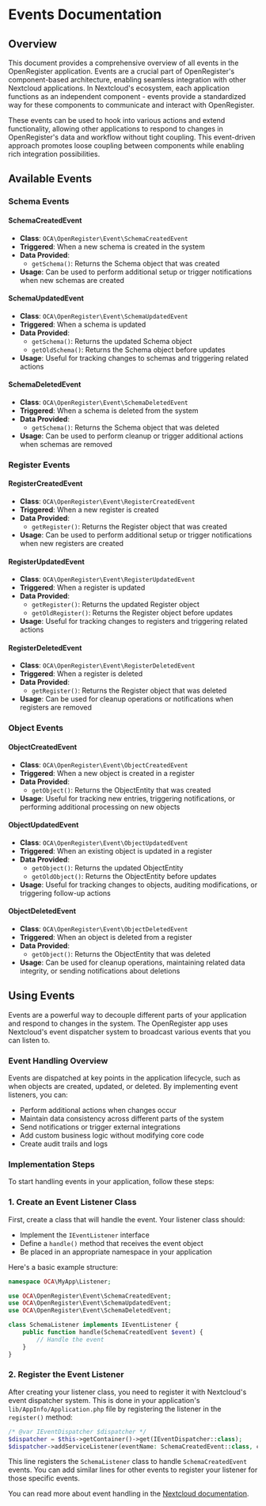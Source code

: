 # Events Documentation

## Overview

This document provides a comprehensive overview of all events in the OpenRegister application. Events are a crucial part of OpenRegister's component-based architecture, enabling seamless integration with other Nextcloud applications. In Nextcloud's ecosystem, each application functions as an independent component - events provide a standardized way for these components to communicate and interact with OpenRegister.

These events can be used to hook into various actions and extend functionality, allowing other applications to respond to changes in OpenRegister's data and workflow without tight coupling. This event-driven approach promotes loose coupling between components while enabling rich integration possibilities.

## Available Events

### Schema Events

#### SchemaCreatedEvent
- **Class**: `OCA\OpenRegister\Event\SchemaCreatedEvent`
- **Triggered**: When a new schema is created in the system
- **Data Provided**:
  - `getSchema()`: Returns the Schema object that was created
- **Usage**: Can be used to perform additional setup or trigger notifications when new schemas are created

#### SchemaUpdatedEvent
- **Class**: `OCA\OpenRegister\Event\SchemaUpdatedEvent`
- **Triggered**: When a schema is updated
- **Data Provided**:
  - `getSchema()`: Returns the updated Schema object
  - `getOldSchema()`: Returns the Schema object before updates
- **Usage**: Useful for tracking changes to schemas and triggering related actions

#### SchemaDeletedEvent
- **Class**: `OCA\OpenRegister\Event\SchemaDeletedEvent`
- **Triggered**: When a schema is deleted from the system
- **Data Provided**: 
  - `getSchema()`: Returns the Schema object that was deleted
- **Usage**: Can be used to perform cleanup or trigger additional actions when schemas are removed

### Register Events

#### RegisterCreatedEvent
- **Class**: `OCA\OpenRegister\Event\RegisterCreatedEvent`
- **Triggered**: When a new register is created
- **Data Provided**:
  - `getRegister()`: Returns the Register object that was created
- **Usage**: Can be used to perform additional setup or trigger notifications when new registers are created

#### RegisterUpdatedEvent
- **Class**: `OCA\OpenRegister\Event\RegisterUpdatedEvent`
- **Triggered**: When a register is updated
- **Data Provided**:
  - `getRegister()`: Returns the updated Register object
  - `getOldRegister()`: Returns the Register object before updates
- **Usage**: Useful for tracking changes to registers and triggering related actions

#### RegisterDeletedEvent
- **Class**: `OCA\OpenRegister\Event\RegisterDeletedEvent`
- **Triggered**: When a register is deleted
- **Data Provided**:
  - `getRegister()`: Returns the Register object that was deleted
- **Usage**: Can be used for cleanup operations or notifications when registers are removed

### Object Events

#### ObjectCreatedEvent
- **Class**: `OCA\OpenRegister\Event\ObjectCreatedEvent` 
- **Triggered**: When a new object is created in a register
- **Data Provided**:
  - `getObject()`: Returns the ObjectEntity that was created
- **Usage**: Useful for tracking new entries, triggering notifications, or performing additional processing on new objects

#### ObjectUpdatedEvent
- **Class**: `OCA\OpenRegister\Event\ObjectUpdatedEvent`
- **Triggered**: When an existing object is updated in a register
- **Data Provided**:
  - `getObject()`: Returns the updated ObjectEntity
  - `getOldObject()`: Returns the ObjectEntity before updates
- **Usage**: Useful for tracking changes to objects, auditing modifications, or triggering follow-up actions

#### ObjectDeletedEvent
- **Class**: `OCA\OpenRegister\Event\ObjectDeletedEvent`
- **Triggered**: When an object is deleted from a register
- **Data Provided**:
  - `getObject()`: Returns the ObjectEntity that was deleted
- **Usage**: Can be used for cleanup operations, maintaining related data integrity, or sending notifications about deletions

## Using Events

Events are a powerful way to decouple different parts of your application and respond to changes in the system. The OpenRegister app uses Nextcloud's event dispatcher system to broadcast various events that you can listen to.

### Event Handling Overview

Events are dispatched at key points in the application lifecycle, such as when objects are created, updated, or deleted. By implementing event listeners, you can:

- Perform additional actions when changes occur
- Maintain data consistency across different parts of the system 
- Send notifications or trigger external integrations
- Add custom business logic without modifying core code
- Create audit trails and logs

### Implementation Steps

To start handling events in your application, follow these steps:

### 1. Create an Event Listener Class

First, create a class that will handle the event. Your listener class should:

- Implement the `IEventListener` interface
- Define a `handle()` method that receives the event object
- Be placed in an appropriate namespace in your application

Here's a basic example structure:

```php
namespace OCA\MyApp\Listener;

use OCA\OpenRegister\Event\SchemaCreatedEvent;
use OCA\OpenRegister\Event\SchemaUpdatedEvent;
use OCA\OpenRegister\Event\SchemaDeletedEvent;

class SchemaListener implements IEventListener {
    public function handle(SchemaCreatedEvent $event) {
        // Handle the event
    }
}
```

### 2. Register the Event Listener

After creating your listener class, you need to register it with Nextcloud's event dispatcher system. This is done in your application's `lib/AppInfo/Application.php` file by registering the listener in the `register()` method:

```php
/* @var IEventDispatcher $dispatcher */
$dispatcher = $this->getContainer()->get(IEventDispatcher::class);
$dispatcher->addServiceListener(eventName: SchemaCreatedEvent::class, className: SchemaCreatedEvent::class);
```

This line registers the `SchemaListener` class to handle `SchemaCreatedEvent` events. You can add similar lines for other events to register your listener for those specific events.

You can read more about event handling in the [Nextcloud documentation](https://docs.nextcloud.com/server/latest/developer_manual/basics/events.html).
